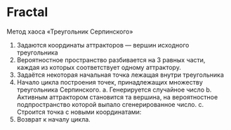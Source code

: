 # Fractal
Метод хаоса
«Треугольник Серпинского»
1. Задаются координаты аттракторов — вершин исходного треугольника 
2. Вероятностное пространство разбивается на 3 равных части, каждая из которых соответствует одному аттрактору.
3. Задаётся некоторая начальная точка лежащая внутри треугольника 
4. Начало цикла построения точек, принадлежащих множеству треугольника Серпинского.
  a. Генерируется случайное число 
  b. Активным аттрактором становится та вершина, на вероятностное подпространство которой выпало сгенерированное число.
  c. Строится точка с новыми координатами: 
5. Возврат к началу цикла.
